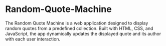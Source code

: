 # Random-Quote-Machine
The Random Quote Machine is a web application designed to display random quotes from a predefined collection. Built with HTML, CSS, and JavaScript, the app dynamically updates the displayed quote and its author with each user interaction.
